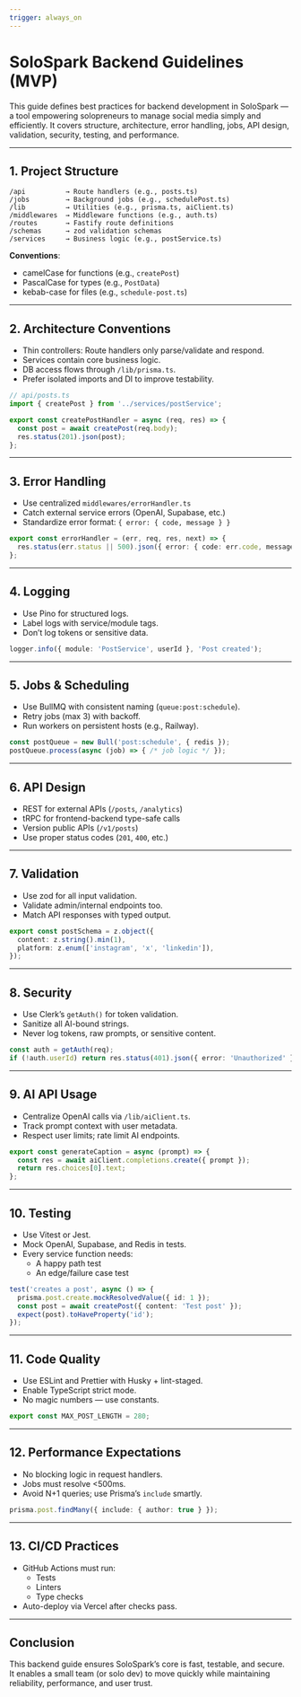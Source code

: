 ```yaml
---
trigger: always_on
---
```


# SoloSpark Backend Guidelines (MVP)

This guide defines best practices for backend development in SoloSpark — a tool empowering solopreneurs to manage social media simply and efficiently. It covers structure, architecture, error handling, jobs, API design, validation, security, testing, and performance.

---

## 1. Project Structure

```
/api          → Route handlers (e.g., posts.ts)  
/jobs         → Background jobs (e.g., schedulePost.ts)  
/lib          → Utilities (e.g., prisma.ts, aiClient.ts)  
/middlewares  → Middleware functions (e.g., auth.ts)  
/routes       → Fastify route definitions  
/schemas      → zod validation schemas  
/services     → Business logic (e.g., postService.ts)
```

**Conventions**:
- camelCase for functions (e.g., `createPost`)
- PascalCase for types (e.g., `PostData`)
- kebab-case for files (e.g., `schedule-post.ts`)

---

## 2. Architecture Conventions

- Thin controllers: Route handlers only parse/validate and respond.
- Services contain core business logic.
- DB access flows through `/lib/prisma.ts`.
- Prefer isolated imports and DI to improve testability.

```ts
// api/posts.ts
import { createPost } from '../services/postService';

export const createPostHandler = async (req, res) => {
  const post = await createPost(req.body);
  res.status(201).json(post);
};
```

---

## 3. Error Handling

- Use centralized `middlewares/errorHandler.ts`
- Catch external service errors (OpenAI, Supabase, etc.)
- Standardize error format: `{ error: { code, message } }`

```ts
export const errorHandler = (err, req, res, next) => {
  res.status(err.status || 500).json({ error: { code: err.code, message: err.message } });
};
```

---

## 4. Logging

- Use Pino for structured logs.
- Label logs with service/module tags.
- Don’t log tokens or sensitive data.

```ts
logger.info({ module: 'PostService', userId }, 'Post created');
```

---

## 5. Jobs & Scheduling

- Use BullMQ with consistent naming (`queue:post:schedule`).
- Retry jobs (max 3) with backoff.
- Run workers on persistent hosts (e.g., Railway).

```ts
const postQueue = new Bull('post:schedule', { redis });
postQueue.process(async (job) => { /* job logic */ });
```

---

## 6. API Design

- REST for external APIs (`/posts`, `/analytics`)
- tRPC for frontend-backend type-safe calls
- Version public APIs (`/v1/posts`)
- Use proper status codes (`201`, `400`, etc.)

---

## 7. Validation

- Use zod for all input validation.
- Validate admin/internal endpoints too.
- Match API responses with typed output.

```ts
export const postSchema = z.object({
  content: z.string().min(1),
  platform: z.enum(['instagram', 'x', 'linkedin']),
});
```

---

## 8. Security

- Use Clerk’s `getAuth()` for token validation.
- Sanitize all AI-bound strings.
- Never log tokens, raw prompts, or sensitive content.

```ts
const auth = getAuth(req);
if (!auth.userId) return res.status(401).json({ error: 'Unauthorized' });
```

---

## 9. AI API Usage

- Centralize OpenAI calls via `/lib/aiClient.ts`.
- Track prompt context with user metadata.
- Respect user limits; rate limit AI endpoints.

```ts
export const generateCaption = async (prompt) => {
  const res = await aiClient.completions.create({ prompt });
  return res.choices[0].text;
};
```

---

## 10. Testing

- Use Vitest or Jest.
- Mock OpenAI, Supabase, and Redis in tests.
- Every service function needs:
  - A happy path test
  - An edge/failure case test

```ts
test('creates a post', async () => {
  prisma.post.create.mockResolvedValue({ id: 1 });
  const post = await createPost({ content: 'Test post' });
  expect(post).toHaveProperty('id');
});
```

---

## 11. Code Quality

- Use ESLint and Prettier with Husky + lint-staged.
- Enable TypeScript strict mode.
- No magic numbers — use constants.

```ts
export const MAX_POST_LENGTH = 280;
```

---

## 12. Performance Expectations

- No blocking logic in request handlers.
- Jobs must resolve <500ms.
- Avoid N+1 queries; use Prisma’s `include` smartly.

```ts
prisma.post.findMany({ include: { author: true } });
```

---

## 13. CI/CD Practices

- GitHub Actions must run:
  - Tests
  - Linters
  - Type checks
- Auto-deploy via Vercel after checks pass.

---

## Conclusion

This backend guide ensures SoloSpark’s core is fast, testable, and secure. It enables a small team (or solo dev) to move quickly while maintaining reliability, performance, and user trust.